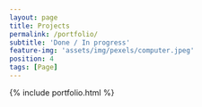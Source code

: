 ```yaml
---
layout: page
title: Projects
permalink: /portfolio/
subtitle: 'Done / In progress'
feature-img: 'assets/img/pexels/computer.jpeg'
position: 4
tags: [Page]
---
```


{% include portfolio.html %}
